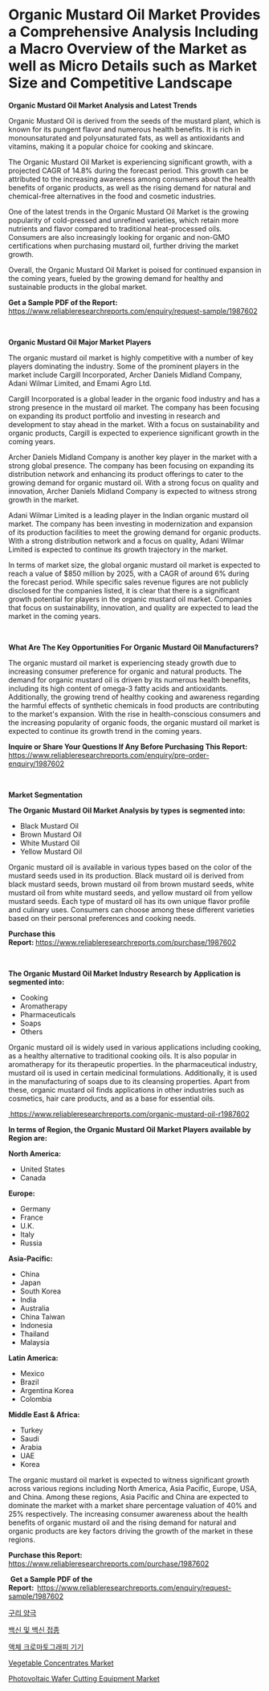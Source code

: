 <p><h1>Organic Mustard Oil Market Provides a Comprehensive Analysis Including a Macro Overview of the Market as well as Micro Details such as Market Size and Competitive Landscape</h1></p><p><strong>Organic Mustard Oil Market Analysis and Latest Trends</strong></p>
<p><p>Organic Mustard Oil is derived from the seeds of the mustard plant, which is known for its pungent flavor and numerous health benefits. It is rich in monounsaturated and polyunsaturated fats, as well as antioxidants and vitamins, making it a popular choice for cooking and skincare.</p><p>The Organic Mustard Oil Market is experiencing significant growth, with a projected CAGR of 14.8% during the forecast period. This growth can be attributed to the increasing awareness among consumers about the health benefits of organic products, as well as the rising demand for natural and chemical-free alternatives in the food and cosmetic industries.</p><p>One of the latest trends in the Organic Mustard Oil Market is the growing popularity of cold-pressed and unrefined varieties, which retain more nutrients and flavor compared to traditional heat-processed oils. Consumers are also increasingly looking for organic and non-GMO certifications when purchasing mustard oil, further driving the market growth.</p><p>Overall, the Organic Mustard Oil Market is poised for continued expansion in the coming years, fueled by the growing demand for healthy and sustainable products in the global market.</p></p>
<p><strong>Get a Sample PDF of the Report:&nbsp;</strong> <a href="https://www.reliableresearchreports.com/enquiry/request-sample/1987602">https://www.reliableresearchreports.com/enquiry/request-sample/1987602</a></p>
<p>&nbsp;</p>
<p><strong>Organic Mustard Oil Major Market Players</strong></p>
<p><p>The organic mustard oil market is highly competitive with a number of key players dominating the industry. Some of the prominent players in the market include Cargill Incorporated, Archer Daniels Midland Company, Adani Wilmar Limited, and Emami Agro Ltd. </p><p>Cargill Incorporated is a global leader in the organic food industry and has a strong presence in the mustard oil market. The company has been focusing on expanding its product portfolio and investing in research and development to stay ahead in the market. With a focus on sustainability and organic products, Cargill is expected to experience significant growth in the coming years.</p><p>Archer Daniels Midland Company is another key player in the market with a strong global presence. The company has been focusing on expanding its distribution network and enhancing its product offerings to cater to the growing demand for organic mustard oil. With a strong focus on quality and innovation, Archer Daniels Midland Company is expected to witness strong growth in the market.</p><p>Adani Wilmar Limited is a leading player in the Indian organic mustard oil market. The company has been investing in modernization and expansion of its production facilities to meet the growing demand for organic products. With a strong distribution network and a focus on quality, Adani Wilmar Limited is expected to continue its growth trajectory in the market.</p><p>In terms of market size, the global organic mustard oil market is expected to reach a value of $850 million by 2025, with a CAGR of around 6% during the forecast period. While specific sales revenue figures are not publicly disclosed for the companies listed, it is clear that there is a significant growth potential for players in the organic mustard oil market. Companies that focus on sustainability, innovation, and quality are expected to lead the market in the coming years.</p></p>
<p>&nbsp;</p>
<p><strong>What Are The Key Opportunities For Organic Mustard Oil Manufacturers?</strong></p>
<p><p>The organic mustard oil market is experiencing steady growth due to increasing consumer preference for organic and natural products. The demand for organic mustard oil is driven by its numerous health benefits, including its high content of omega-3 fatty acids and antioxidants. Additionally, the growing trend of healthy cooking and awareness regarding the harmful effects of synthetic chemicals in food products are contributing to the market's expansion. With the rise in health-conscious consumers and the increasing popularity of organic foods, the organic mustard oil market is expected to continue its growth trend in the coming years.</p></p>
<p><strong>Inquire or Share Your Questions If Any Before Purchasing This Report:</strong> <a href="https://www.reliableresearchreports.com/enquiry/pre-order-enquiry/1987602">https://www.reliableresearchreports.com/enquiry/pre-order-enquiry/1987602</a></p>
<p>&nbsp;</p>
<p><strong>Market Segmentation</strong></p>
<p><strong>The Organic Mustard Oil Market Analysis by types is segmented into:</strong></p>
<p><ul><li>Black Mustard Oil</li><li>Brown Mustard Oil</li><li>White Mustard Oil</li><li>Yellow Mustard Oil</li></ul></p>
<p><p>Organic mustard oil is available in various types based on the color of the mustard seeds used in its production. Black mustard oil is derived from black mustard seeds, brown mustard oil from brown mustard seeds, white mustard oil from white mustard seeds, and yellow mustard oil from yellow mustard seeds. Each type of mustard oil has its own unique flavor profile and culinary uses. Consumers can choose among these different varieties based on their personal preferences and cooking needs.</p></p>
<p><strong>Purchase this Report:&nbsp;</strong><a href="https://www.reliableresearchreports.com/purchase/1987602">https://www.reliableresearchreports.com/purchase/1987602</a></p>
<p>&nbsp;</p>
<p><strong>The Organic Mustard Oil Market Industry Research by Application is segmented into:</strong></p>
<p><ul><li>Cooking</li><li>Aromatherapy</li><li>Pharmaceuticals</li><li>Soaps</li><li>Others</li></ul></p>
<p><p>Organic mustard oil is widely used in various applications including cooking, as a healthy alternative to traditional cooking oils. It is also popular in aromatherapy for its therapeutic properties. In the pharmaceutical industry, mustard oil is used in certain medicinal formulations. Additionally, it is used in the manufacturing of soaps due to its cleansing properties. Apart from these, organic mustard oil finds applications in other industries such as cosmetics, hair care products, and as a base for essential oils.</p></p>
<p><a href="https://www.reliableresearchreports.com/organic-mustard-oil-r1987602">&nbsp;https://www.reliableresearchreports.com/organic-mustard-oil-r1987602</a></p>
<p><strong>In terms of Region, the Organic Mustard Oil Market Players available by Region are:</strong></p>
<p>
    <p> <strong> North America: </strong>
        <ul>
            <li>United States</li>
            <li>Canada</li>
        </ul>
        </p> 
    <p> <strong> Europe: </strong>
        <ul>
            <li>Germany</li>
            <li>France</li>
            <li>U.K.</li>
            <li>Italy</li>
            <li>Russia</li>
        </ul>
        </p> 
    <p> <strong> Asia-Pacific: </strong>
        <ul>
            <li>China</li>
            <li>Japan</li>
            <li>South Korea</li>
            <li>India</li>
            <li>Australia</li>
            <li>China Taiwan</li>
            <li>Indonesia</li>
            <li>Thailand</li>
            <li>Malaysia</li>
        </ul>
        </p> 
    <p> <strong> Latin America: </strong>
        <ul>
            <li>Mexico</li>
            <li>Brazil</li>
            <li>Argentina Korea</li>
            <li>Colombia</li>
        </ul>
        </p> 
    <p> <strong> Middle East & Africa: </strong>
        <ul>
            <li>Turkey</li>
            <li>Saudi</li>
            <li>Arabia</li>
            <li>UAE</li>
            <li>Korea</li>
        </ul>
    </p>
    </p>
<p><p>The organic mustard oil market is expected to witness significant growth across various regions including North America, Asia Pacific, Europe, USA, and China. Among these regions, Asia Pacific and China are expected to dominate the market with a market share percentage valuation of 40% and 25% respectively. The increasing consumer awareness about the health benefits of organic mustard oil and the rising demand for natural and organic products are key factors driving the growth of the market in these regions.</p></p>
<p><strong>Purchase this Report: </strong><a href="https://www.reliableresearchreports.com/purchase/1987602">https://www.reliableresearchreports.com/purchase/1987602</a></p>
<p>&nbsp;<strong>Get a Sample PDF of the Report:&nbsp;&nbsp;</strong><a href="https://www.reliableresearchreports.com/enquiry/request-sample/1987602">https://www.reliableresearchreports.com/enquiry/request-sample/1987602</a></p>
<p><strong></strong></p>
<p><p><a href="https://medium.com/@everettilkinson56562023/%EA%B5%AC%EB%A6%AC-%EC%96%91%EA%B7%B9%EC%B2%B4-%EC%8B%9C%EC%9E%A5-%EB%B6%84%EC%84%9D-%EA%B8%80%EB%A1%9C%EB%B2%8C-%EC%82%B0%EC%97%85-%EC%A0%84%EB%A7%9D-%EB%B0%8F-%EC%98%88%EC%B8%A1-2024%EB%85%84%EB%B6%80%ED%84%B0-2031%EB%85%84%EA%B9%8C%EC%A7%80-41c7c0da0a22">구리 양극</a></p><p><a href="https://medium.com/@gummibear5656757/%EB%B0%B1%EC%8B%A0-%EB%B0%8F-%EC%98%88%EB%B0%A9-%EC%A0%91%EC%A2%85-%EC%8B%9C%EC%9E%A5%EC%9D%98-%EC%A7%80%ED%91%9C-%ED%95%B4%EB%8F%85-%EC%8B%9C%EC%9E%A5-%EC%A0%90%EC%9C%A0%EC%9C%A8-%EB%8F%99%ED%96%A5-%EB%B0%8F-%EC%84%B1%EC%9E%A5-%ED%8C%A8%ED%84%B4-c0af5681edd1">백신 및 백신 접종</a></p><p><a href="https://github.com/WilburKihn5676/Market-Research-Report-List-1/blob/main/685156017193.md">액체 크로마토그래피 기기</a></p><p><a href="https://github.com/Krish2023na/Market-Research-Report-List-3/blob/main/vegetable-concentrates-market.md">Vegetable Concentrates Market</a></p><p><a href="https://issuu.com/reportprime-2/docs/photovoltaic-wafer-cutting-equipment-market-size-2">Photovoltaic Wafer Cutting Equipment Market</a></p></p>